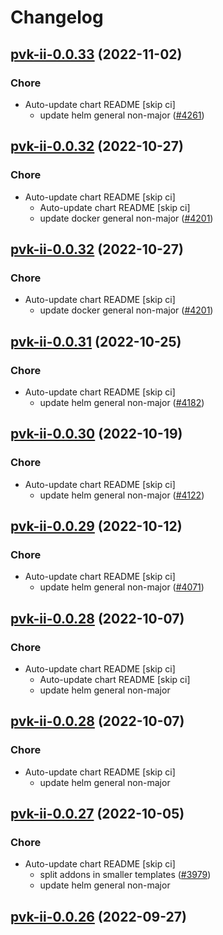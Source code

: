 # Changelog



## [pvk-ii-0.0.33](https://github.com/truecharts/charts/compare/pvk-ii-0.0.32...pvk-ii-0.0.33) (2022-11-02)

### Chore

- Auto-update chart README [skip ci]
  - update helm general non-major ([#4261](https://github.com/truecharts/charts/issues/4261))




## [pvk-ii-0.0.32](https://github.com/truecharts/charts/compare/pvk-ii-0.0.31...pvk-ii-0.0.32) (2022-10-27)

### Chore

- Auto-update chart README [skip ci]
  - Auto-update chart README [skip ci]
  - update docker general non-major ([#4201](https://github.com/truecharts/charts/issues/4201))




## [pvk-ii-0.0.32](https://github.com/truecharts/charts/compare/pvk-ii-0.0.31...pvk-ii-0.0.32) (2022-10-27)

### Chore

- Auto-update chart README [skip ci]
  - update docker general non-major ([#4201](https://github.com/truecharts/charts/issues/4201))




## [pvk-ii-0.0.31](https://github.com/truecharts/charts/compare/pvk-ii-0.0.30...pvk-ii-0.0.31) (2022-10-25)

### Chore

- Auto-update chart README [skip ci]
  - update helm general non-major ([#4182](https://github.com/truecharts/charts/issues/4182))




## [pvk-ii-0.0.30](https://github.com/truecharts/charts/compare/pvk-ii-0.0.29...pvk-ii-0.0.30) (2022-10-19)

### Chore

- Auto-update chart README [skip ci]
  - update helm general non-major ([#4122](https://github.com/truecharts/charts/issues/4122))




## [pvk-ii-0.0.29](https://github.com/truecharts/charts/compare/pvk-ii-0.0.28...pvk-ii-0.0.29) (2022-10-12)

### Chore

- Auto-update chart README [skip ci]
  - update helm general non-major ([#4071](https://github.com/truecharts/charts/issues/4071))




## [pvk-ii-0.0.28](https://github.com/truecharts/charts/compare/pvk-ii-0.0.27...pvk-ii-0.0.28) (2022-10-07)

### Chore

- Auto-update chart README [skip ci]
  - Auto-update chart README [skip ci]
  - update helm general non-major




## [pvk-ii-0.0.28](https://github.com/truecharts/charts/compare/pvk-ii-0.0.27...pvk-ii-0.0.28) (2022-10-07)

### Chore

- Auto-update chart README [skip ci]
  - update helm general non-major




## [pvk-ii-0.0.27](https://github.com/truecharts/charts/compare/pvk-ii-0.0.26...pvk-ii-0.0.27) (2022-10-05)

### Chore

- Auto-update chart README [skip ci]
  - split addons in smaller templates ([#3979](https://github.com/truecharts/charts/issues/3979))
  - update helm general non-major




## [pvk-ii-0.0.26](https://github.com/truecharts/charts/compare/pvk-ii-0.0.25...pvk-ii-0.0.26) (2022-09-27)

